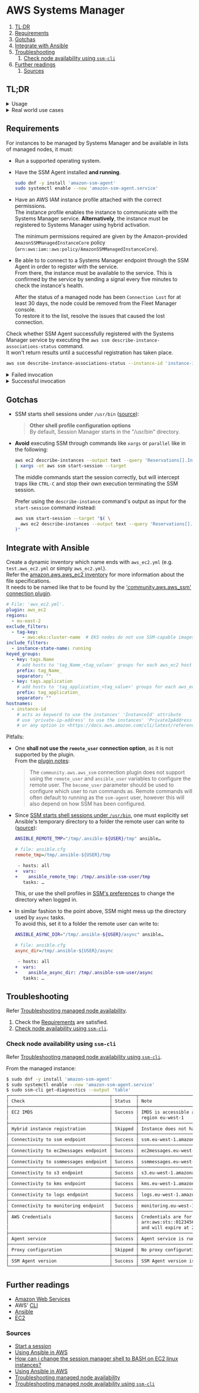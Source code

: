# AWS Systems Manager

1. [TL;DR](#tldr)
1. [Requirements](#requirements)
1. [Gotchas](#gotchas)
1. [Integrate with Ansible](#integrate-with-ansible)
1. [Troubleshooting](#troubleshooting)
   1. [Check node availability using `ssm-cli`](#check-node-availability-using-ssm-cli)
1. [Further readings](#further-readings)
   1. [Sources](#sources)

## TL;DR

<details>
  <summary>Usage</summary>

```sh
# Get connection statuses.
aws ssm get-connection-status --target 'instance-id'

# Start sessions.
aws ssm start-session --target 'instance-id'

# Run commands.
aws ssm start-session \
  --target 'instance-id' \
  --document-name 'CustomCommandSessionDocument' \
  --parameters '{"logpath":["/var/log/amazon/ssm/amazon-ssm-agent.log"]}'
aws ssm send-command \
  --instance-ids 'i-0123456789abcdef0' \
  --document-name 'AWS-RunShellScript' \
  --parameters "commands="echo 'hallo'"

# Wait for commands execution.
aws ssm wait command-executed --instance-id 'i-0123456789abcdef0' --command-id 'abcdef01-2345-abcd-6789-abcdef012345'

# Get commands results.
aws ssm get-command-invocation --instance-id 'i-0123456789abcdef0' --command-id 'abcdef01-2345-abcd-6789-abcdef012345'
aws ssm get-command-invocation \
  --instance-id 'i-0123456789abcdef0' --command-id 'abcdef01-2345-abcd-6789-abcdef012345' \
  --query '{"status": Status, "rc": ResponseCode, "stdout": StandardOutputContent, "stderr": StandardErrorContent}'
```

</details>
<details>
  <summary>Real world use cases</summary>

Also check out the [snippets].

```sh
# Connect to instances if they are available.
instance_id='i-08fc83ad07487d72f' \
&& eval $(aws ssm get-connection-status --target "$instance_id" --query "Status=='connected'" --output 'text') \
&& aws ssm start-session --target "$instance_id" \
|| (echo "instance ${instance_id} not available" >&2 && false)

# Run commands and get their output.
instance_id='i-0915612f182914822' \
&& command_id=$(aws ssm send-command --instance-ids "$instance_id" \
  --document-name 'AWS-RunShellScript' --parameters 'commands="echo hallo"' \
  --query 'Command.CommandId' --output 'text') \
&& aws ssm wait command-executed --command-id "$command_id" --instance-id "$instance_id" \
&& aws ssm get-command-invocation --command-id "$command_id" --instance-id "$instance_id" \
  --query '{"status": Status, "rc": ResponseCode, "stdout": StandardOutputContent, "stderr": StandardErrorContent}'
```

</details>

## Requirements

For instances to be managed by Systems Manager and be available in lists of managed nodes, it must:

- Run a supported operating system.
- Have the SSM Agent installed **and running**.

  ```sh
  sudo dnf -y install 'amazon-ssm-agent'
  sudo systemctl enable --now 'amazon-ssm-agent.service'
  ```

- Have an AWS IAM instance profile attached with the correct permissions.<br/>
  The instance profile enables the instance to communicate with the Systems Manager service.
  **Alternatively**, the instance must be registered to Systems Manager using hybrid activation.

  The minimum permissions required are given by the Amazon-provided `AmazonSSMManagedInstanceCore` policy
  (`arn:aws:iam::aws:policy/AmazonSSMManagedInstanceCore`).

- Be able to to connect to a Systems Manager endpoint through the SSM Agent in order to register with the service.<br/>
  From there, the instance must be available to the service. This is confirmed by the service by sending a signal every
  five minutes to check the instance's health.

  After the status of a managed node has been `Connection Lost` for at least 30 days, the node could be removed from the
  Fleet Manager console.<br/>
  To restore it to the list, resolve the issues that caused the lost connection.

Check whether SSM Agent successfully registered with the Systems Manager service by executing the `aws ssm
describe-instance-associations-status` command.<br/>
It won't return results until a successful registration has taken place.

```sh
aws ssm describe-instance-associations-status --instance-id 'instance-id'
```

<details>
  <summary>Failed invocation</summary>

```json
{
  "InstanceAssociationStatusInfos": []
}
```

</details>
<details>
  <summary>Successful invocation</summary>

```json
{
  "InstanceAssociationStatusInfos": [
    {
      "AssociationId": "51f0ed7e-c236-4c34-829d-e8f2a7a3bb4a",
      "Name": "AWS-GatherSoftwareInventory",
      "DocumentVersion": "1",
      "AssociationVersion": "2",
      "InstanceId": "i-0123456789abcdef0",
      "ExecutionDate": "2024-04-22T14:41:37.313000+02:00",
      "Status": "Success",
      "ExecutionSummary": "1 out of 1 plugin processed, 1 success, 0 failed, 0 timedout, 0 skipped. ",
      "AssociationName": "InspectorInventoryCollection-do-not-delete"
    },
    …
  ]
}
```

</details>

## Gotchas

- SSM starts shell sessions under `/usr/bin`
  ([source][how can i change the session manager shell to bash on ec2 linux instances?]):

  > **Other shell profile configuration options**<br/>
  > By default, Session Manager starts in the "/usr/bin" directory.

- **Avoid** executing SSM through commands like `xargs` or `parallel` like in the following:

  ```sh
  aws ec2 describe-instances --output text --query 'Reservations[].Instances[0].InstanceId' --filters … \
  | xargs -ot aws ssm start-session --target
  ```

  The middle commands start the session correctly, but will intercept traps like `CTRL-C` and stop their own execution
  terminating the SSM session.

  Prefer using the `describe-instance` command's output as input for the `start-session` command instead:

  ```sh
  aws ssm start-session --target "$( \
    aws ec2 describe-instances --output text --query 'Reservations[].Instances[0].InstanceId' --filters … \
  )"
  ```

## Integrate with Ansible

Create a dynamic inventory which name ends with `aws_ec2.yml` (e.g. `test.aws_ec2.yml` or simply `aws_ec2.yml`).<br/>
Refer the [amazon.aws.aws_ec2 inventory] for more information about the file specifications.<br/>
It needs to be named like that to be found by the
['community.aws.aws_ssm' connection plugin][community.aws.aws_ssm connection].

```yml
# File: 'aws_ec2.yml'.
plugin: aws_ec2
regions:
  - eu-east-2
exclude_filters:
  - tag-key:
      - aws:eks:cluster-name  # EKS nodes do not use SSM-capable images
include_filters:
  - instance-state-name: running
keyed_groups:
  - key: tags.Name
    # add hosts to 'tag_Name_<tag_value>' groups for each aws_ec2 host's 'Tags.Name' attribute
    prefix: tag_Name_
    separator: ""
  - key: tags.application
    # add hosts to 'tag_application_<tag_value>' groups for each aws_ec2 host's 'Tags.application' attribute
    prefix: tag_application_
    separator: ""
hostnames:
  - instance-id
    # acts as keyword to use the instances' 'InstanceId' attribute
    # use 'private-ip-address' to use the instances' 'PrivateIpAddress' attribute instead
    # or any option in <https://docs.aws.amazon.com/cli/latest/reference/ec2/describe-instances.html#options> really
```

Pitfalls:

- One **shall not use the `remote_user` connection option**, as it is not supported by the plugin.<br/>
  From the [plugin notes][aws_ssm connection plugin notes]:

  > The `community.aws.aws_ssm` connection plugin does not support using the `remote_user` and `ansible_user` variables
  > to configure the remote user.  The `become_user` parameter should be used to configure which user to run commands
  > as. Remote commands will often default to running as the `ssm-agent` user, however this will also depend on how SSM
  > has been configured.

- Since [SSM starts shell sessions under `/usr/bin`][gotchas], one must explicitly set Ansible's temporary directory to
  a folder the remote user can write to ([source][ansible temp dir change]):

  ```sh
  ANSIBLE_REMOTE_TMP="/tmp/.ansible-${USER}/tmp" ansible…
  ```

  ```ini
  # file: ansible.cfg
  remote_tmp=/tmp/.ansible-${USER}/tmp
  ```

  ```diff
   - hosts: all
  +  vars:
  +    ansible_remote_tmp: /tmp/.ansible-ssm-user/tmp
     tasks: …
  ```

  This, or use the shell profiles in [SSM's preferences][session manager preferences] to change the directory when
  logged in.

- In similar fashion to the point above, SSM might mess up the directory used by `async` tasks.<br/>
  To avoid this, set it to a folder the remote user can write to:

  ```sh
  ANSIBLE_ASYNC_DIR="/tmp/.ansible-${USER}/async" ansible…
  ```

  ```ini
  # file: ansible.cfg
  async_dir=/tmp/.ansible-${USER}/async
  ```

  ```diff
   - hosts: all
  +  vars:
  +    ansible_async_dir: /tmp/.ansible-ssm-user/async
     tasks: …
  ```

## Troubleshooting

Refer [Troubleshooting managed node availability].

1. Check the [Requirements] are satisfied.
1. [Check node availability using `ssm-cli`][check node availability using ssm-cli].

### Check node availability using `ssm-cli`

Refer
[Troubleshooting managed node availability using `ssm-cli`][troubleshooting managed node availability using ssm-cli].

From the managed instance:

```sh
$ sudo dnf -y install 'amazon-ssm-agent'
$ sudo systemctl enable --now 'amazon-ssm-agent.service'
$ sudo ssm-cli get-diagnostics --output 'table'
┌──────────────────────────────────────┬─────────┬─────────────────────────────────────────────────────────────────────┐
│ Check                                │ Status  │ Note                                                                │
├──────────────────────────────────────┼─────────┼─────────────────────────────────────────────────────────────────────┤
│ EC2 IMDS                             │ Success │ IMDS is accessible and has instance id i-0123456789abcdef0 in       │
│                                      │         │ region eu-west-1                                                    │
├──────────────────────────────────────┼─────────┼─────────────────────────────────────────────────────────────────────┤
│ Hybrid instance registration         │ Skipped │ Instance does not have hybrid registration                          │
├──────────────────────────────────────┼─────────┼─────────────────────────────────────────────────────────────────────┤
│ Connectivity to ssm endpoint         │ Success │ ssm.eu-west-1.amazonaws.com is reachable                            │
├──────────────────────────────────────┼─────────┼─────────────────────────────────────────────────────────────────────┤
│ Connectivity to ec2messages endpoint │ Success │ ec2messages.eu-west-1.amazonaws.com is reachable                    │
├──────────────────────────────────────┼─────────┼─────────────────────────────────────────────────────────────────────┤
│ Connectivity to ssmmessages endpoint │ Success │ ssmmessages.eu-west-1.amazonaws.com is reachable                    │
├──────────────────────────────────────┼─────────┼─────────────────────────────────────────────────────────────────────┤
│ Connectivity to s3 endpoint          │ Success │ s3.eu-west-1.amazonaws.com is reachable                             │
├──────────────────────────────────────┼─────────┼─────────────────────────────────────────────────────────────────────┤
│ Connectivity to kms endpoint         │ Success │ kms.eu-west-1.amazonaws.com is reachable                            │
├──────────────────────────────────────┼─────────┼─────────────────────────────────────────────────────────────────────┤
│ Connectivity to logs endpoint        │ Success │ logs.eu-west-1.amazonaws.com is reachable                           │
├──────────────────────────────────────┼─────────┼─────────────────────────────────────────────────────────────────────┤
│ Connectivity to monitoring endpoint  │ Success │ monitoring.eu-west-1.amazonaws.com is reachable                     │
├──────────────────────────────────────┼─────────┼─────────────────────────────────────────────────────────────────────┤
│ AWS Credentials                      │ Success │ Credentials are for                                                 │
│                                      │         │ arn:aws:sts::012345678901:assumed-role/managed/i-0123456789abcdef0  │
│                                      │         │ and will expire at 2024-04-22 18:19:48 +0000 UTC                    │
├──────────────────────────────────────┼─────────┼─────────────────────────────────────────────────────────────────────┤
│ Agent service                        │ Success │ Agent service is running and is running as expected user            │
├──────────────────────────────────────┼─────────┼─────────────────────────────────────────────────────────────────────┤
│ Proxy configuration                  │ Skipped │ No proxy configuration detected                                     │
├──────────────────────────────────────┼─────────┼─────────────────────────────────────────────────────────────────────┤
│ SSM Agent version                    │ Success │ SSM Agent version is 3.3.131.0 which is the latest version          │
└──────────────────────────────────────┴─────────┴─────────────────────────────────────────────────────────────────────┘
```

## Further readings

- [Amazon Web Services]
- AWS' [CLI]
- [Ansible]
- [EC2]

### Sources

- [Start a session]
- [Using Ansible in AWS]
- [How can i change the session manager shell to BASH on EC2 linux instances?]
- [Using Ansible in AWS]
- [Troubleshooting managed node availability]
- [Troubleshooting managed node availability using `ssm-cli`][troubleshooting managed node availability using ssm-cli]

<!--
  Reference
  ═╬═Time══
  -->

<!-- In-article sections -->
[check node availability using ssm-cli]: #check-node-availability-using-ssm-cli
[gotchas]: #gotchas
[requirements]: #requirements

<!-- Knowledge base -->
[ansible]: ../../ansible.md
[amazon web services]: README.md
[cli]: cli.md
[ec2]: ec2.md
[snippets]: ../../../snippets/aws/commands.fish

<!-- Upstream -->
[amazon.aws.aws_ec2 inventory]: https://docs.ansible.com/ansible/latest/collections/amazon/aws/aws_ec2_inventory.html
[aws_ssm connection plugin notes]: https://docs.ansible.com/ansible/latest/collections/community/aws/aws_ssm_connection.html#notes
[community.aws.aws_ssm connection]: https://docs.ansible.com/ansible/latest/collections/community/aws/aws_ssm_connection.html
[session manager preferences]: https://console.aws.amazon.com/systems-manager/session-manager/preferences
[start a session]: https://docs.aws.amazon.com/systems-manager/latest/userguide/session-manager-working-with-sessions-start.html
[troubleshooting managed node availability using ssm-cli]: https://docs.aws.amazon.com/systems-manager/latest/userguide/ssm-cli.html
[troubleshooting managed node availability]: https://docs.aws.amazon.com/systems-manager/latest/userguide/troubleshooting-managed-instances.html

<!-- Others -->
[ansible temp dir change]: https://devops.stackexchange.com/questions/10703/ansible-temp-dir-change
[how can i change the session manager shell to bash on ec2 linux instances?]: https://repost.aws/knowledge-center/ssm-session-manager-change-shell
[using ansible in aws]: https://rhuaridh.co.uk/blog/ansible-in-aws.html
